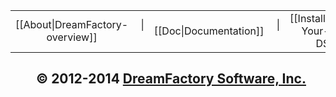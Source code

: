 <div align="center">
<table border=0 cellspacing=2 cellpadding=8 width="100%" align=center><tr align=center>
<td align=center>[[About|DreamFactory-overview]]</td><td align=center>&nbsp;<span textMuted="true" class="text-muted">|</span>&nbsp;</td>
<td align=center>[[Doc|Documentation]]</td><td align=center>&nbsp;<span textMuted="true" class="text-muted">|</span>&nbsp;</td>
<td align=center>[[Install|Getting-Your-Own-DSP]]</td><td align=center>&nbsp;<span textMuted="true" class="text-muted">|</span>&nbsp;</td></td>
<td align=center>[[Community|platform-and-community]]</td>
</tr></table>
</div>

<p align="center">
<h2 align=center nowrap>&nbsp; &copy; 2012-2014 <a href="https://www.dreamfactory.com/" target="_blank">DreamFactory Software, Inc.</a></h2>
</p>

[dfcom]: https://www.dreamfactory.com/  "DreamFactory.com"